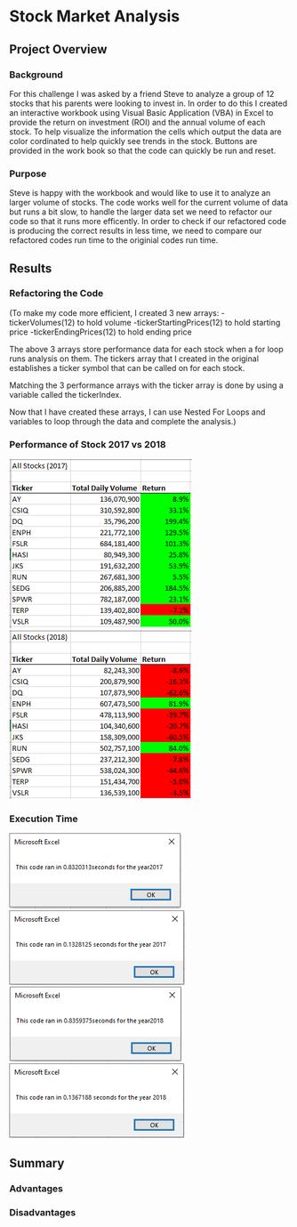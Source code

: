# Stock Market Analysis

## Project Overview

### Background

For this challenge I was asked by a friend Steve to analyze a group of 12 stocks that his parents were looking to invest in. In order to do this I created an interactive workbook using Visual Basic Application (VBA) in 			Excel to provide the return on investment (ROI) and the annual volume of each stock. To help visualize the information the cells which output the data are color cordinated to help quickly see trends in the stock. Buttons 		are provided in the work book so that the code can quickly be run and reset.
		
### Purpose

Steve is happy with the workbook and would like to use it to analyze an larger volume of stocks. The code works well for the current volume of data but runs a bit slow, to handle the larger data set we need to refactor our code so that it runs more efficently. In order to check if our refactored code is producing the correct results in less time, we need to compare our refactored codes run time to the originial codes run time.

## Results

### Refactoring the Code

(To make my code more efficient, I created 3 new arrays: -tickerVolumes(12) to hold volume -tickerStartingPrices(12) to hold starting price -tickerEndingPrices(12) to hold ending price

The above 3 arrays store performance data for each stock when a for loop runs analysis on them. The tickers array that I created in the original establishes a ticker symbol that can be called on for each stock.

Matching the 3 performance arrays with the ticker array is done by using a variable called the tickerIndex.

Now that I have created these arrays, I can use Nested For Loops and variables to loop through the data and complete the analysis.)



### Performance of Stock 2017 vs 2018

![2017 Results](https://github.com/PSWil/stock-analysis/blob/main/Resources/Output_2017.png)
![2018 Results](https://github.com/PSWil/stock-analysis/blob/main/Resources/Output_2018.png)

### Execution Time

![2017 Initial Run Time](https://github.com/PSWil/stock-analysis/blob/main/Resources/Original_Run_2017.png)
![2017 Refactored Run Time](https://github.com/PSWil/stock-analysis/blob/main/Resources/VBA_Challenge_2017.png)
![2018 Initial Run Time](https://github.com/PSWil/stock-analysis/blob/main/Resources/Original_Run_2018.png)
![2018 Refactored Run Time](https://github.com/PSWil/stock-analysis/blob/main/Resources/VBA_Challenge_2018.png)


	
## Summary
		
### Advantages
### Disadvantages 